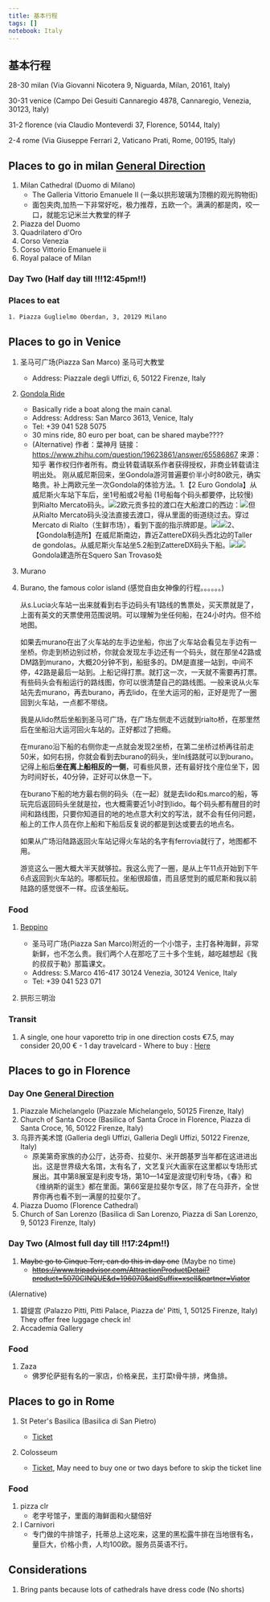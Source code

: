 ```yaml
---
title: 基本行程
tags: []
notebook: Italy
---
```


## 基本行程

28-30 milan (Via Giovanni Nicotera 9, Niguarda, Milan, 20161, Italy)

30-31 venice (Campo Dei Gesuiti Cannaregio 4878, Cannaregio, Venezia, 30123, Italy)

31-2 florence (via Claudio Monteverdi 37, Florence, 50144, Italy)

2-4 rome (Via Giuseppe Ferrari 2, Vaticano Prati, Rome, 00195, Italy)


## Places to go in milan [General Direction](https://www.google.com/maps/dir/Milan+Cathedral,+20122+Milano,+Italy/Piazza+del+Duomo,+Milano,+Italy/Quadrilatero+D'oro,+Milan,+Metropolitan+City+of+Milan,+Italy/Corso+Venezia,+Milano,+Italy/Corso+Vittorio+Emanuele+II,+Milano,+Italy/Palazzo+Reale,+Piazza+del+Duomo,+12,+20122+Milano,+Italy/@45.4653188,9.1951639,16z/data=!4m38!4m37!1m5!1m1!1s0x4786c6aee45f8ffb:0xfcdee99841af6521!2m2!1d9.1919429!2d45.4641892!1m5!1m1!1s0x4786c6ae939351df:0xd445dec2978d0e3f!2m2!1d9.1899885!2d45.4641776!1m5!1m1!1s0x4786c6ad1df87d7d:0xeb498cf8e3c07163!2m2!1d9.1953068!2d45.4684945!1m5!1m1!1s0x4786c6bbc46abb41:0xf3cc7c4d05d2a2d4!2m2!1d9.2010583!2d45.4706215!1m5!1m1!1s0x4786c6af901d15df:0xc70e9cedd88cc98d!2m2!1d9.1954604!2d45.4654252!1m5!1m1!1s0x4786c6aec57575a1:0xdd579e63ba086381!2m2!1d9.1911883!2d45.4631163!3e2)
1. Milan Cathedral (Duomo di Milano)
	- The Galleria Vittorio Emanuele II (一条以拱形玻璃为顶棚的观光购物街)
	- 面包夹肉,加热一下非常好吃，极力推荐，五欧一个。满满的都是肉，咬一口，就能忘记米兰大教堂的样子
1. Piazza del Duomo
1. Quadrilatero d'Oro
1. Corso Venezia
1. Corso Vittorio Emanuele ii
1. Royal palace of Milan

### Day Two (Half day till **!!!12:45pm!!**)

### Places to eat

	1. Piazza Guglielmo Oberdan, 3, 20129 Milano

## Places to go in Venice

1. 圣马可广场(Piazza San Marco) 圣马可大教堂
	- Address: Piazzale degli Uffizi, 6, 50122 Firenze, Italy

2. [Gondola Ride](http://www.gondolavenezia.it/home.asp)
	- Basically ride a boat along the main canal.
	- Address: Address: San Marco 3613, Venice, Italy
	- Tel: +39 041 528 5075
	- 30 mins ride, 80 euro per boat, can be shared maybe????
	- (Alternative)	作者：葉神月 链接：https://www.zhihu.com/question/19623861/answer/65586867 来源：知乎 著作权归作者所有。商业转载请联系作者获得授权，非商业转载请注明出处。 刚从威尼斯回来，坐Gondola游河普遍要价半小时80欧元，确实略贵。补上两欧元坐一次Gondola的体验方法。1.【2 Euro Gondola】从威尼斯火车站下车后，坐1号船或2号船 (1号船每个码头都要停，比较慢) 到Rialto Mercato码头。![](https://pic4.zhimg.com/2e7b43c7e8d4790d74f8a3ab4a59a763_b.png)2欧元贡多拉的渡口在大船渡口的西边：![](https://pic3.zhimg.com/f514222f11205c425e8026c85f6074ea_b.png)但从Rialto Mercato码头没法直接去渡口，得从里面的街道绕过去。穿过Mercato di Rialto（生鲜市场），看到下面的指示牌即是。![](https://pic3.zhimg.com/0c4ac8cd10522e8b56c9b431f0dd8f3a_b.jpg)![](https://pic2.zhimg.com/09110b32a1ee07ed2d6dba2647dd2b29_b.jpg)2、【Gondola制造所】在威尼斯南边，靠近ZattereDX码头西北边的Taller de gondolas。从威尼斯火车站坐5.2船到ZattereDX码头下船。![](https://pic4.zhimg.com/1d412cb2ce81a7f0d5ed8a8d8fdae0f3_b.png)![](https://pic1.zhimg.com/5e7a72cad7a218cd6a647362d6708000_b.png)Gondola建造所在Squero San Trovaso处

2. Murano 
3. Burano, the famous color island (感觉自由女神像的行程。。。。。。)
 
	从s.Lucia火车站一出来就看到右手边码头有1路线的售票处，买天票就是了，上面有英文的天票使用范围说明。可以理解为坐任何船，在24小时内。但不给地图。

	如果去murano在出了火车站的左手边坐船，你出了火车站会看见左手边有一坐桥。你走到桥边别过桥，你就会发现左手边还有一个码头，就在那坐42路或DM路到murano，大概20分钟不到，船挺多的。DM是直接一站到，中间不停，42路是最后一站到。上船记得打票。就打这一次，一天就不需要再打票。有些码头会有船运行的路线图，你可以很清楚自己的路线图。一般来说从火车站先去murano，再去burano，再去lido，在坐大运河的船，正好是兜了一圈回到火车站，一点都不带绕。

	我是从lido然后坐船到圣马可广场，在广场左侧走不远就到rialto桥，在那里然后在坐船沿大运河回火车站的。正好都过了把瘾。

	在murano沿下船的右侧你走一点就会发现2坐桥，在第二坐桥过桥再往前走50米，如何右拐，你就会看到去burano的码头，坐ln线路就可以到burano。记得上船后**坐在离上船相反的一侧**，可看些风景，还有最好找个座位坐下，因为时间好长，40分钟，正好可以休息一下。

	在burano下船的地方最右侧的码头（在一起）就是去lido和s.marco的船，等玩完后返回码头坐就是拉，也大概需要近1小时到lido。每个码头都有醒目的时间和路线图，只要你知道目的地的地点意大利文的写法，就不会有任何问题，船上的工作人员在你上船和下船后反复说的都是到达或要去的地点名。

	如果从广场沿陆路返回火车站记得火车站的名字有ferrovia就行了，地图都不用。

	游览这么一圈大概大半天就够拉。我这么兜了一圈，是从上午11点开始到下午6点返回到火车站的。哪都玩拉。坐船很超值，而且感觉到的威尼斯和我以前陆路的感觉很不一样。应该坐船玩。

### Food

1. [Beppino](https://www.tripadvisor.com/Restaurant_Review-g187870-d2707619-Reviews-Beppino-Venice_Veneto.html)
	- 圣马可广场(Piazza San Marco)附近的一个小馆子，主打各种海鲜，非常新鲜，也不怎么贵。我们两个人在那吃了三十多个生蚝，越吃越想起《我的叔叔于勒》那篇课文。
	- Address: S.Marco 416-417 30124 Venezia, 30124 Venice, Italy
	- Tel: +39 041 523 071

2. 拱形三明治

### Transit

1. A single, one hour vaporetto trip in one direction costs €7.5, may consider 20,00 € - 1 day travelcard
		- Where to buy : [Here](http://www.veneziaunica.it/en/e-commerce/services)



## Places to go in Florence

### Day One [General Direction](https://maps.app.goo.gl/?link=https://www.google.com/maps/dir/Piazzale%2BMichelangelo,%2B50125%2BFirenze,%2BItaly/Basilica%2Bof%2BSanta%2BCroce,%2BPiazza%2Bdi%2BSanta%2BCroce,%2BFlorence,%2BMetropolitan%2BCity%2Bof%2BFlorence,%2BItaly/Galleria%2BDegli%2BUffizi,%2BFlorence,%2BMetropolitan%2BCity%2Bof%2BFlorence,%2BItaly/Piazza%2Bdel%2BDuomo,%2BFirenze,%2BItaly/Basilica%2Bdi%2BSan%2BLorenzo,%2BPiazza%2Bdi%2BSan%2BLorenzo,%2B9,%2B50123%2BFirenze,%2BItaly/Pitti%2BPalace,%2BPiazza%2Bde%27%2BPitti,%2B1,%2B50125%2BFirenze,%2BItaly/@43.7684374,11.2482147,15z/data%3D!4m38!4m37!1m5!1m1!1s0x132a53f743663843:0xb4f768e1820d5119!2m2!1d11.2650561!2d43.7629314!1m5!1m1!1s0x132a540723ccc331:0x8f8279649c131255!2m2!1d11.2622677!2d43.7685683!1m5!1m1!1s0x132a5400bfbab085:0x1549ca26e93fe495!2m2!1d11.2566778!2d43.7685896!1m5!1m1!1s0x132a5403c21b33ed:0x26185936f22c8e1a!2m2!1d11.255985!2d43.7734602!1m5!1m1!1s0x132a5402f87d976b:0xeda7c032191812ec!2m2!1d11.2538762!2d43.7749619!1m5!1m1!1s0x132a515441db99f1:0x5cd0cce4e6f1502a!2m2!1d11.2500081!2d43.7651533!3e2?utm_source%3Dapp-invite%26mt%3D8%26pt%3D9008%26utm_medium%3DSIMPLE%26utm_campaign%3Ds2e-ai%26ct%3Ds2e-ai&apn=com.google.android.apps.maps&amv=703000000&isi=585027354&ibi=com.google.Maps&ius=comgooglemapsurl&utm_source=app-invite&mt=8&pt=9008&utm_medium=SIMPLE&utm_campaign=s2e-ai&ct=s2e-ai&invitation_id=493454522602-bf583533-068e-4daa-ba37-00ee6b172da8)

1. Piazzale Michelangelo (Piazzale Michelangelo, 50125 Firenze, Italy)
2. Church of Santa Croce (Basilica of Santa Croce in Florence, Piazza di Santa Croce, 16, 50122 Firenze, Italy)
3. 乌菲齐美术馆 (Galleria degli Uffizi, Galleria Degli Uffizi, 50122 Firenze, Italy)
	+ 原美第奇家族的办公厅，达芬奇、拉斐尔、米开朗基罗当年都在这进进出出。这是世界级大名馆，太有名了，文艺复兴大画家在这里都以专场形式展出。其中第8展室是利皮专场，第10—14室是波提切利专场，《春》和《维纳斯的诞生》都在里面。第66室是拉斐尔专区，除了在乌菲齐，全世界你再也看不到一满屋的拉斐尔了。
4. Piazza Duomo (Florence Cathedral)
5. Church of San Lorenzo (Basilica di San Lorenzo, Piazza di San Lorenzo, 9, 50123 Firenze, Italy)

### Day Two (Almost full day till **!!17:24pm!!**)

1. ~~Maybe go to Cinque Terr, can do this in day one~~ (Maybe no time)
	- ~~https://www.tripadvisor.com/AttractionProductDetail?product=5070CINQUE&d=196070&aidSuffix=xsell&partner=Viator~~

(Alernative)

1. 碧缇宫 (Palazzo Pitti, Pitti Palace, Piazza de' Pitti, 1, 50125 Firenze, Italy) They offer free luggage check in!
2. Accademia Gallery

### Food

1. Zaza
	- 佛罗伦萨挺有名的一家店，价格亲民，主打菜t骨牛排，烤鱼排。



## Places to go in Rome

1. St Peter's Basilica (Basilica di San Pietro)
	- [Ticket](http://romeinfo.rome.ticketbar.eu/en/vatican/st-peters-basilica-/)

1. Colosseum
	- [Ticket](http://www.coopculture.it/en/colosseo-e-shop.cfm), May need to buy one or two days before to skip the ticket line

### Food

1. pizza clr
	- 老字号馆子，里面的海鲜面和火腿倍好 
2. I Carnivori
	- 专门做的牛排馆子，托蒂总上这吃来，这里的黑松露牛排在当地很有名，量巨大，价格小贵，人均100欧。服务员英语不行。


## Considerations

1. Bring pants because lots of cathedrals have dress code (No shorts)
